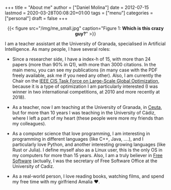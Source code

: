 +++
title = "About me"
author = ["Daniel Molina"]
date = 2012-07-15
lastmod = 2020-03-28T00:08:20+01:00
tags = ["menu"]
categories = ["personal"]
draft = false
+++

<style>.org-center { margin-left: auto; margin-right: auto; text-align: center; }</style>

<div class="org-center">
  <div></div>

{{< figure src="/img/me_small.jpg" caption="Figure 1: **Which is this crazy guy?**" >}}

</div>

I am a teacher assistant at the University of Granada, specialised in Artificial
Intelligence. As many people, I have several roles:

-   Since a researcher side, I have a index-h of 15, with more than 24 papers
    (more than 90% in Q1), with more than 3000 citations. In the main menu, you can
    see my publications (in many case with the PDF freely available, ask me if you
    need any other). Also, I am currently the Chair on the [IEEE CIS Task Force on
    Large-Scale Global Optimization](http://tflsgo.org/), because it is a type of optimization I am
    particularly interested (I was winner in two international competitions, at
    2010 and more recently at 2018).

-   As a teacher, now I am teaching at the University of Granada, in [Ceuta](https://en.wikipedia.org/wiki/Ceuta), but for
    more than 10 years I was teaching in the University of Cádiz, where I left a
    part of my heart (these people were more my friends than my colleagues).

-   As a computer science that love programming, I am interesting in programming
    in different languages (like C++, Java, ....), and I particularly love Python,
    and another interesting growing languages (like Rust or Julia). I define
    myself also as a Linux user, this is the only OS in my computers for more than
    15 years. Also, I am a truly believer in [Free Software](https://www.gnu.org/philosophy/free-sw.html) (actually, I was the
    secretary of Free Software Office at the University of Cadiz.

-   As a real-world person, I love reading books, watching films, and spend my
    free time with my girlfriend Amalia :heart:.
